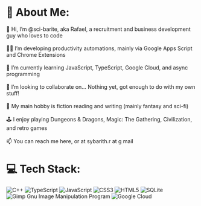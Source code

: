 # 💫 About Me:
👋 Hi, I’m @sci-barite, aka Rafael, a recruitment and business development guy who loves to code<br><br>👨‍💻 I’m developing productivity automations, mainly via Google Apps Script and Chrome Extensions<br><br>🌱 I’m currently learning JavaScript, TypeScript, Google Cloud, and async programming<br><br>💞️ I’m looking to collaborate on... Nothing yet, got enough to do with my own stuff!<br><br>📖 My main hobby is fiction reading and writing (mainly fantasy and sci-fi)<br><br>🕹️ I enjoy playing Dungeons & Dragons, Magic: The Gathering, Civilization, and retro games<br><br>📫 You can reach me here, or at sybarith.r at g mail

# 💻 Tech Stack:
![C++](https://img.shields.io/badge/c++-%2300599C.svg?style=for-the-badge&logo=c%2B%2B&logoColor=white) ![TypeScript](https://img.shields.io/badge/typescript-%23007ACC.svg?style=for-the-badge&logo=typescript&logoColor=white) ![JavaScript](https://img.shields.io/badge/javascript-%23323330.svg?style=for-the-badge&logo=javascript&logoColor=%23F7DF1E) ![CSS3](https://img.shields.io/badge/css3-%231572B6.svg?style=for-the-badge&logo=css3&logoColor=white) ![HTML5](https://img.shields.io/badge/html5-%23E34F26.svg?style=for-the-badge&logo=html5&logoColor=white) ![SQLite](https://img.shields.io/badge/sqlite-%2307405e.svg?style=for-the-badge&logo=sqlite&logoColor=white) ![Gimp Gnu Image Manipulation Program](https://img.shields.io/badge/Gimp-657D8B?style=for-the-badge&logo=gimp&logoColor=FFFFFF) ![Google Cloud](https://img.shields.io/badge/Google%20Cloud-%234285F4.svg?style=for-the-badge&logo=google-cloud&logoColor=white)

